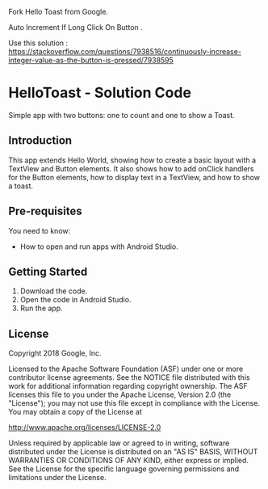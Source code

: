 Fork  Hello Toast from Google.

Auto Increment If Long Click On Button .

Use this solution : https://stackoverflow.com/questions/7938516/continuously-increase-integer-value-as-the-button-is-pressed/7938595

HelloToast - Solution Code
==========================

Simple app with two buttons: one to count and one to show a Toast.

Introduction
------------

This app extends Hello World, showing how to create a basic layout with a
TextView and Button elements. It also shows how to add onClick handlers
for the Button elements, how to display text in a TextView, and
how to show a toast.

Pre-requisites
--------------

You need to know:
- How to open and run apps with Android Studio.

Getting Started
---------------

1. Download the code.
2. Open the code in Android Studio.
3. Run the app.


License
-------

Copyright 2018 Google, Inc.

Licensed to the Apache Software Foundation (ASF) under one or more contributor
license agreements.  See the NOTICE file distributed with this work for
additional information regarding copyright ownership.  The ASF licenses this
file to you under the Apache License, Version 2.0 (the "License"); you may not
use this file except in compliance with the License.  You may obtain a copy of
the License at

  http://www.apache.org/licenses/LICENSE-2.0

Unless required by applicable law or agreed to in writing, software
distributed under the License is distributed on an "AS IS" BASIS, WITHOUT
WARRANTIES OR CONDITIONS OF ANY KIND, either express or implied.  See the
License for the specific language governing permissions and limitations under
the License.
